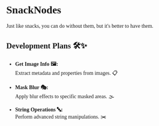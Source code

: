<div style="font-family: 'Georgia', 'Times New Roman', Times, serif;">

# SnackNodes 🍿

Just like snacks, you can do without them, but it's better to have them.  



## Development Plans 🛠️✨

- **Get Image Info 🖼️:**  
  Extract metadata and properties from images. 📋

- **Mask Blur 🎭:**  
  Apply blur effects to specific masked areas. 🌫️

- **String Operations 🔤:**  
  Perform advanced string manipulations. ✂️
